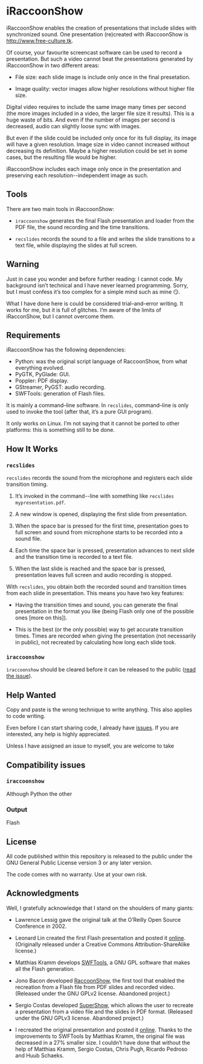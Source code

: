 # iRaccoonShow

iRaccoonShow enables the creation of presentations that include slides with synchronized sound. One presentation (re)created with iRaccoonShow is <http://www.free-culture.tk>.

Of course, your favourite screencast software can be used to record a presentation. But such a video cannot beat the presentations generated by iRaccoonShow in two different areas:

* File size: each slide image is include only once in the final presetation.

* Image quality: vector images allow higher resolutions without higher file size.

Digital video requires to include the same image many times per second (the more images included in a video, the larger file size it results). This is a huge waste of bits. And even if the number of images per second is decreased, audio can slightly loose sync with images.

But even if the slide could be included only once for its full display, its image will have a given resolution. Image size in video cannot increased without decreasing its definition. Maybe a higher resolution could be set in some cases, but the resulting file would be higher.

iRaccoonShow includes each image only once in the presentation and preserving each resolution--independent image as such.

## Tools

There are two main tools in iRaccoonShow:

* `iraccoonshow` generates the final Flash presentation and loader from the PDF file, the sound recording and the time transitions.

* `recslides` records the sound to a file and writes the slide transitions to a text file, while displaying the slides at full screen.

## Warning

Just in case you wonder and before further reading: I cannot code. My background isn’t technical and I have never learned programming. Sorry, but I must confess it’s too complex for a simple mind such as mine :smirk:.

What I have done here is could be considered trial–and–error writing. It works for me, but it is full of glitches. I’m aware of the limits of iRacconShow, but I cannot overcome them.

## Requirements

iRaccoonShow has the following dependencies:

* Python: was the original script language of RaccoonShow, from what everything evolved.
* PyGTK, PyGlade: GUI.
* Poppler: PDF display.
* GStreamer, PyGST: audio recording.
* SWFTools: generation of Flash files.

It is mainly a command–line software. In `recslides`, command–line is only used to invoke the tool (after that,  it’s a pure GUI program).

It only works on Linux. I’m not saying that it cannot be ported to other platforms: this is something still to be done.

## How It Works

### `recslides`

`recslides` records the sound from the microphone and registers each slide transition timing.

1. It’s invoked in the command--line with something like `recslides mypresentation.pdf`.

1. A new window is opened, displaying the first slide from presentation.

1. When the space bar is pressed for the first time, presentation goes to full screen and sound from microphone starts to be recorded into a sound file.

1. Each time the space bar is pressed, presentation advances to next slide and the transition time is recorded to a text file.

1. When the last slide is reached and the space bar is pressed, presentation leaves full screen and audio recording is stopped.

With `recslides`, you obtain both the recorded sound and transition times from each slide in presentation. This means you have two key features:

* Having the transition times and sound, you can generate the final presentation in the format you like (being Flash only one of the possible ones [more on this]).

* This is the best (or the only possible) way to get accurate transition times. Times are recorded when giving the presentation (not necessarily in public), not recreated by calculating how long each slide took.

<!--- this is so simple stupid that it just works -->

### `ìraccoonshow`

`ìraccoonshow` should be cleared before it can be released to the public ([read the issue](https://github.com/ousia/iRaccoonShow/issues/1)).

## Help Wanted

Copy and paste is the wrong technique to write anything. This also applies to code writing.

Even before I can start sharing code, I already have [issues](https://github.com/ousia/iRaccoonShow/issues). If you are interested, any help is highly appreciated.

Unless I have assigned an issue to myself, you are welcome to take

## Compatibility issues

### `iraccoonshow`

Although Python the other

### Output
Flash

## License

All code published within this repository is released to the public under the GNU General Public License version 3 or any later version.

The code comes with no warranty. Use at your own risk.

## Acknowledgments

Well, I gratefully acknowledge that I stand on the shoulders of many giants:

* Lawrence Lessig gave the original talk at the O’Reilly Open Source Conference in 2002.

* Leonard Lin created the first Flash presentation and posted it [online](http://randomfoo.net/oscon/2002/lessig/). (Originally released under a Creative Commons Attribution-ShareAlike license.)

* Matthias Kramm develops [SWFTools](http://swftools.org/), a GNU GPL software that makes all the Flash generation.

* Jono Bacon developed [RaccoonShow](http://www.jonobacon.org/files/raccoonshow-0.6.tgz), the first tool that enabled the recreation from a Flash file  from PDF slides and recorded video. (Released under the GNU GPLv2 license. Abandoned project.)

* Sergio Costas developed [SuperShow](http://www.rastersoft.com/programas/supershow.html), which allows the user to recreate a presentation from a video file and the slides in PDF format. (Released under the GNU GPLv3 license. Abandoned project.)

* I recreated the original presentation and posted it [online](http://www.free-culture.tk). Thanks to the improvements to SWFTools by Matthias Kramm, the original file was decreased in a 27% smaller size. I couldn’t have done that without the help of Matthias Kramm, Sergio Costas, Chris Pugh, Ricardo Pedroso and Huub Schaeks.
